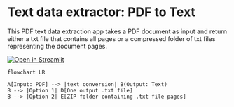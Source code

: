 # Text data extractor: PDF to Text


This PDF text data extraction app takes a PDF document as input and return either a txt file that contains all pages or a compressed folder of txt files representing the document pages.

[![Open in Streamlit](https://static.streamlit.io/badges/streamlit_badge_black_white.svg)](https://share.streamlit.io/nainiayoub/pdf-text-data-extractor/main/app.py)

```mermaid
flowchart LR

A[Input: PDF] --> |text conversion| B(Output: Text)
B --> |Option 1| D[One output .txt file]
B --> |Option 2| E[ZIP folder containing .txt file pages]

```



